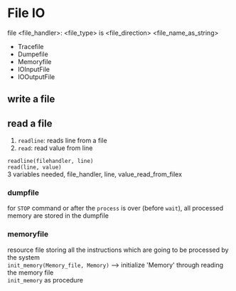 # File IO
file <file_handler>: <file_type> is <file_direction> <file_name_as_string>
- Tracefile
- Dumpefile
- Memoryfile
- IOInputFile
- IOOutputFile
## write a file

## read a file
1. `readline`: reads line from a file
2. `read`: read value from line

`readline(filehandler, line)`     
`read(line, value)`    
3 variables needed, file_handler, line, value_read_from_filex

### dumpfile 
for `STOP` command or after the `process` is over (before `wait`), all processed memory are stored in the dumpfile
### memoryfile 
resource file storing all the instructions which are going to be processed by the system      
`init_memory(Memory_file, Memory)` --> initialize 'Memory' through reading the memory file     
`init_memory` as procedure




